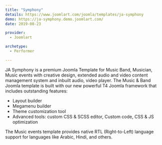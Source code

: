 ```yaml
---
title: "Symphony"
details: https://www.joomlart.com/joomla/templates/ja-symphony
demo: https://ja-symphony.demo.joomlart.com/
date: 2019-08-23

provider:
  - Joomlart

archetype:
  - Performer

---
```


JA Symphony is a premium Joomla Template for Music Band, Musician, Music events with creative design, extended audio and video content management system and inbuilt audio, video player. The Music & Band Joomla template is built with our new powerful T4 Joomla framework that includes outstanding features:

* Layout builder
* Megamenu builder
* Theme customization tool
* Advanced tools: custom CSS & SCSS editor, Custom code, CSS & JS optimization

The Music events template provides native RTL (Right-to-Left) language support for languages like Arabic, Hindi, and others.